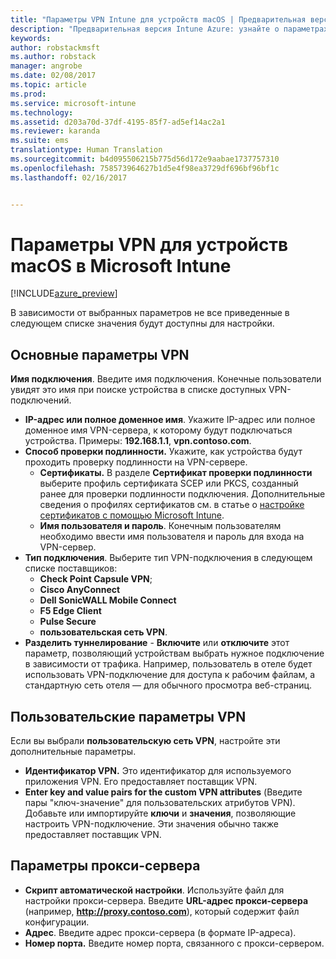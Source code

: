 ```yaml
---
title: "Параметры VPN Intune для устройств macOS | Предварительная версия Intune Azure | Документация Майкрософт"
description: "Предварительная версия Intune Azure: узнайте о параметрах Intune, которые можно использовать для настройки VPN-подключений на устройствах macOS."
keywords: 
author: robstackmsft
ms.author: robstack
manager: angrobe
ms.date: 02/08/2017
ms.topic: article
ms.prod: 
ms.service: microsoft-intune
ms.technology: 
ms.assetid: d203a70d-37df-4195-85f7-ad5ef14ac2a1
ms.reviewer: karanda
ms.suite: ems
translationtype: Human Translation
ms.sourcegitcommit: b4d095506215b775d56d172e9aabae1737757310
ms.openlocfilehash: 758573964627b1d5e4f98ea3729df696bf96bf1c
ms.lasthandoff: 02/16/2017


---
```


# <a name="vpn-settings-for-macos-devices-in-microsoft-intune"></a>Параметры VPN для устройств macOS в Microsoft Intune

[!INCLUDE[azure_preview](../includes/azure_preview.md)]

В зависимости от выбранных параметров не все приведенные в следующем списке значения будут доступны для настройки.

## <a name="base-vpn-settings"></a>**Основные параметры VPN**

**Имя подключения**. Введите имя подключения. Конечные пользователи увидят это имя при поиске устройства в списке доступных VPN-подключений.
- **IP-адрес или полное доменное имя**. Укажите IP-адрес или полное доменное имя VPN-сервера, к которому будут подключаться устройства. Примеры: **192.168.1.1**, **vpn.contoso.com**.
- **Способ проверки подлинности.** Укажите, как устройства будут проходить проверку подлинности на VPN-сервере.
    - **Сертификаты.** В разделе **Сертификат проверки подлинности** выберите профиль сертификата SCEP или PKCS, созданный ранее для проверки подлинности подключения. Дополнительные сведения о профилях сертификатов см. в статье о [настройке сертификатов с помощью Microsoft Intune](how-to-configure-certificates.md).
    - **Имя пользователя и пароль**. Конечным пользователям необходимо ввести имя пользователя и пароль для входа на VPN-сервер.
- **Тип подключения**. Выберите тип VPN-подключения в следующем списке поставщиков:
    - **Check Point Capsule VPN**;
    - **Cisco AnyConnect**
    - **Dell SonicWALL Mobile Connect**
    - **F5 Edge Client**
    - **Pulse Secure**
    - **пользовательская сеть VPN**.
- **Разделить туннелирование** - **Включите** или **отключите** этот параметр, позволяющий устройствам выбрать нужное подключение в зависимости от трафика. Например, пользователь в отеле будет использовать VPN-подключение для доступа к рабочим файлам, а стандартную сеть отеля — для обычного просмотра веб-страниц.

<!--- **Per-app VPN** - Select this option if you want to associate this VPN connection with an iOS or Mac OS X app so that the connection will be opened when the app is run. You can associate the VPN profile with an app when you deploy the software. For more information, see [How to deploy and monitor apps](/intune-azure/manage-apps/deploy-apps). --->

## <a name="custom-vpn-settings"></a>Пользовательские параметры VPN

Если вы выбрали **пользовательскую сеть VPN**, настройте эти дополнительные параметры.

- **Идентификатор VPN.** Это идентификатор для используемого приложения VPN. Его предоставляет поставщик VPN.
- **Enter key and value pairs for the custom VPN attributes** (Введите пары "ключ-значение" для пользовательских атрибутов VPN). Добавьте или импортируйте **ключи** и **значения**, позволяющие настроить VPN-подключение. Эти значения обычно также предоставляет поставщик VPN.


## <a name="proxy-settings"></a>Параметры прокси-сервера

- **Скрипт автоматической настройки**. Используйте файл для настройки прокси-сервера. Введите **URL-адрес прокси-сервера** (например, **http://proxy.contoso.com**), который содержит файл конфигурации.
- **Адрес**. Введите адрес прокси-сервера (в формате IP-адреса).
- **Номер порта.** Введите номер порта, связанного с прокси-сервером.

